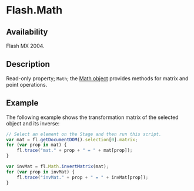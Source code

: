 # Flash.Math

## Availability

Flash MX 2004.

## Description

Read-only property; `Math`; the [Math object](../Math_object/Math_summary.md) provides methods for matrix and point operations.

## Example

The following example shows the transformation matrix of the selected object and its inverse:

```javascript
// Select an element on the Stage and then run this script.
var mat = fl.getDocumentDOM().selection[0].matrix;
for (var prop in mat) {
    fl.trace("mat." + prop + " = " + mat[prop]);
}

var invMat = fl.Math.invertMatrix(mat);
for (var prop in invMat) {
    fl.trace("invMat." + prop + " = " + invMat[prop]);
}
```
